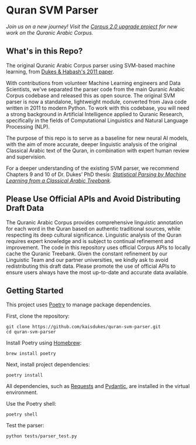 # Quran SVM Parser

*Join us on a new journey! Visit the [Corpus 2.0 upgrade project](https://github.com/kaisdukes/quranic-corpus) for new work on the Quranic Arabic Corpus.*

## What's in this Repo?

The original Quranic Arabic Corpus parser using SVM-based machine learning, from [Dukes & Habash's 2011 paper](https://github.com/kaisdukes/quran-svm-parser/blob/main/W11-2912.pdf). 

With contributions from volunteer Machine Learning engineers and Data Scientists, we've separated the parser code from the main Quranic Arabic Corpus codebase and released this as open source. The original SVM parser is now a standalone, lightweight module, converted from Java code written in 2011 to modern Python. To work with this codebase, you will need a strong background in Artificial Intelligence applied to Quranic Research, specifically in the fields of Computational Linguistics and Natural Language Processing (NLP).

The purpose of this repo is to serve as a baseline for new neural AI models, with the aim of more accurate, deeper linguistic analysis of the original Classical Arabic text of the Quran, in combination with expert human review and supervision.

For a deeper understanding of the existing SVM parser, we recommend Chapters 9 and 10 of Dr. Dukes’ PhD thesis: *[Statistical Parsing by Machine Learning from a Classical Arabic Treebank](https://arxiv.org/pdf/1510.07193.pdf)*.

## Please Use Official APIs and Avoid Distributing Draft Data

The Quranic Arabic Corpus provides comprehensive linguistic annotation for each word in the Quran based on authentic traditional sources, while respecting its deep cultural significance. Linguistic analysis of the Quran requires expert knowledge and is subject to continual refinement and improvement. The code in this repository uses official Corpus APIs to locally cache the Quranic Treebank. Given the constant refinement by our Linguistic Team and our partner universities, we kindly ask to avoid redistributing this draft data. Please promote the use of official APIs to ensure users always have the most up-to-date and accurate data available.

## Getting Started

This project uses [Poetry](https://python-poetry.org) to manage package dependencies.

First, clone the repository:

```
git clone https://github.com/kaisdukes/quran-svm-parser.git
cd quran-svm-parser
```

Install Poetry using [Homebrew](https://brew.sh):

```
brew install poetry
```

Next, install project dependencies:

```
poetry install
```

All dependencies, such as [Requests](https://requests.readthedocs.io/en/latest) and [Pydantic](https://github.com/pydantic/pydantic), are installed in the virtual environment.

Use the Poetry shell:

```
poetry shell
```

Test the parser:

```
python tests/parser_test.py
```